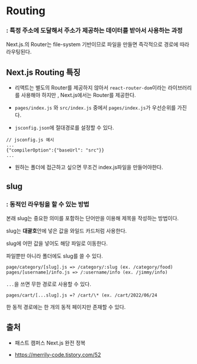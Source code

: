 # Routing

### : 특정 주소에 도달해서 주소가 제공하는 데이터를 받아서 사용하는 과정

Next.js.의 Router는 file-system 기반이므로 파일을 만들면 즉각적으로 경로에 따라 라우팅된다.

## Next.js Routing 특징

- 리액트는 별도의 Router를 제공하지 않아서 `react-router-dom`이라는 라이브러리를 사용해야 하지만 , Next.js에서는 Router를 제공한다.

- `pages/index.js` 와 `src/index.js` 중에서 `pages/index.js`가 우선순위를 가진다.

- `jsconfig.json`에 절대경로를 설정할 수 있다.

```
// jsconfig.js 예시
...
{"compilerOption":{"baseUrl": "src"}}
...
```

- 원하는 폴더에 접근하고 싶으면 무조건 index.js파일을 만들어야한다.

## slug

### : 동적인 라우팅을 할 수 있는 방법

본래 slug는 중요한 의미를 포함하는 단어만을 이용해 제목을 작성하는 방법이다.

slug는 **대괄호**안에 넣은 값을 와일드 카드처럼 사용한다.

slug에 어떤 값을 넣어도 해당 파일로 이동한다.

파일뿐만 아니라 폴더에도 slug를 쓸 수 있다.

```
page/category/[slug].js => /category/:slug (ex. /category/food)
pages/[username]/info.js => /:username/info (ex. /jimmy/info)
```

`...`을 쓰면 무한 경로로 사용할 수 있다.

```
pages/cart/[...slug].js =? /cart/\* (ex. /cart/2022/06/24
```

한 동적 경로에는 한 개의 동적 페이지만 존재할 수 있다.

## 출처

- 패스트 캠퍼스 Next.js 완전 정복

* https://merrily-code.tistory.com/52
